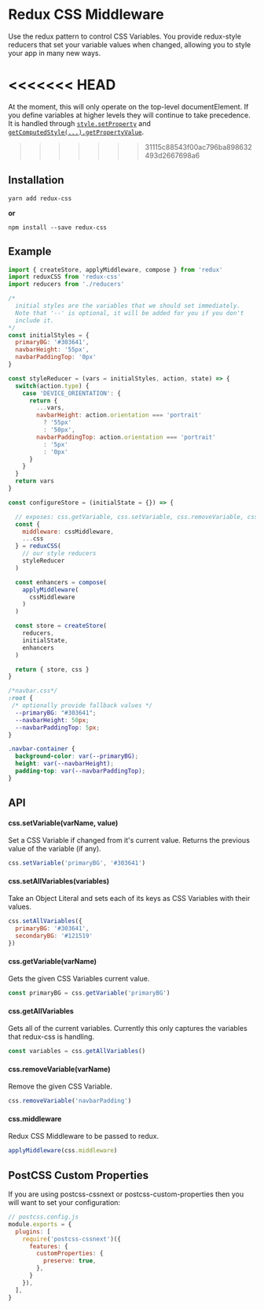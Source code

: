 # Redux CSS Middleware

Use the redux pattern to control CSS Variables.  You provide redux-style reducers
that set your variable values when changed, allowing you to style your app in many
new ways.

<<<<<<< HEAD
=======
At the moment, this will only operate on the top-level documentElement.  If you
define variables at higher levels they will continue to take precedence.  It is
handled through [`style.setProperty`](https://github.com/Dash-OS/redux-css/blob/master/src/utils/css.js#L5)
and [`getComputedStyle(...).getPropertyValue`](https://github.com/Dash-OS/redux-css/blob/master/src/utils/css.js#L11-L13).

>>>>>>> 31115c88543f00ac796ba898632493d2667698a6
## Installation

```
yarn add redux-css
```

**or**

```
npm install --save redux-css
```

## Example

```js
import { createStore, applyMiddleware, compose } from 'redux'
import reduxCSS from 'redux-css'
import reducers from './reducers'

/*
  initial styles are the variables that we should set immediately.
  Note that '--' is optional, it will be added for you if you don't
  include it.
*/
const initialStyles = {
  primaryBG: '#303641',
  navbarHeight: '55px',
  navbarPaddingTop: '0px'
}

const styleReducer = (vars = initialStyles, action, state) => {
  switch(action.type) {
    case 'DEVICE_ORIENTATION': {
      return {
        ...vars,
        navbarHeight: action.orientation === 'portrait'
          ? '55px'
          : '50px',
        navbarPaddingTop: action.orientation === 'portrait'
          : '5px'
          : '0px'
      }
    }
  }
  return vars
}

const configureStore = (initialState = {}) => {

  // exposes: css.getVariable, css.setVariable, css.removeVariable, css.middleware
  const {
    middleware: cssMiddleware,
    ...css
  } = reduxCSS(
    // our style reducers
    styleReducer
  )

  const enhancers = compose(
    applyMiddleware(
      cssMiddleware
    )
  )

  const store = createStore(
    reducers,
    initialState,
    enhancers
  )

  return { store, css }
}
```

```css
/*navbar.css*/
:root {
 /* optionally provide fallback values */
  --primaryBG: "#303641";
  --navbarHeight: 50px;
  --navbarPaddingTop: 5px;
}

.navbar-container {
  background-color: var(--primaryBG);
  height: var(--navbarHeight);
  padding-top: var(--navbarPaddingTop);
}
```

## API

#### css.setVariable(varName, value)

Set a CSS Variable if changed from it's current value.  Returns the previous
value of the variable (if any).

```js
css.setVariable('primaryBG', '#303641')
```

#### css.setAllVariables(variables)

Take an Object Literal and sets each of its keys as CSS Variables with their values.

```js
css.setAllVariables({
  primaryBG: '#303641',
  secondaryBG: '#121519'
})
```

#### css.getVariable(varName)

Gets the given CSS Variables current value.

```js
const primaryBG = css.getVariable('primaryBG')
```

#### css.getAllVariables

Gets all of the current variables.  Currently this only captures the variables
that redux-css is handling.


```js
const variables = css.getAllVariables()
```

#### css.removeVariable(varName)

Remove the given CSS Variable.

```js
css.removeVariable('navbarPadding')
```

#### css.middleware

Redux CSS Middleware to be passed to redux.

```js
applyMiddleware(css.middleware)
```

## PostCSS Custom Properties

If you are using postcss-cssnext or postcss-custom-properties then you will want
to set your configuration:

```js
// postcss.config.js
module.exports = {
  plugins: [
    require('postcss-cssnext')({
      features: {
        customProperties: {
          preserve: true,
        },
      }
    }),
  ],
}
```